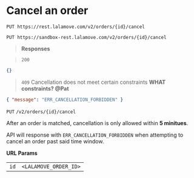 # Cancel an order

```plaintext--prod
PUT https://rest.lalamove.com/v2/orders/{id}/cancel
```

```plaintext--sandbox
PUT https://sandbox-rest.lalamove.com/v2/orders/{id}/cancel
```

> **Responses**

> `200`

```json
{}
```

> `409`
> Cancellation does not meet certain constraints **WHAT constraints? @Pat**

```json
{ "message": "ERR_CANCELLATION_FORBIDDEN" }
```

`PUT` `/v2/orders/{id}/cancel`

After an order is matched, cancellation is only allowed within **5 minitues**.

API will response with `ERR_CANCELLATION_FORBIDDEN` when attempting to cancel an order past said time window.

**URL Params**

|      |                       |
| ---- | --------------------- |
| `id` | `<LALAMOVE_ORDER_ID>` |
